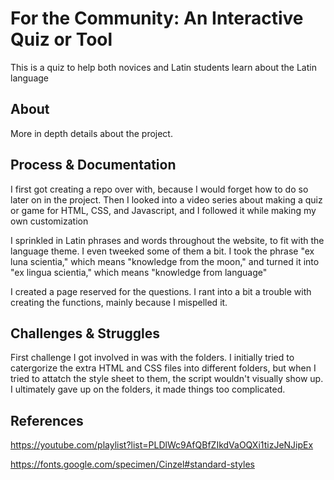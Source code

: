 # For the Community: An Interactive Quiz or Tool
This is a quiz to help both novices and Latin students learn about the Latin language
 ## About
More in depth details about the project.
## Process & Documentation
I first got creating a repo over with, because I would forget how to do so later on in the project. Then I looked into a video series about making a quiz or game for HTML, CSS, and Javascript, and I followed it while making my own customization

I sprinkled in Latin phrases and words throughout the website, to fit with the language theme. I even tweeked some of them a bit. I took the phrase "ex luna scientia," which means "knowledge from the moon," and turned it into "ex lingua scientia," which means "knowledge from language"

I created a page reserved for the questions. I rant into a bit a trouble with creating the functions, mainly because I mispelled it.

## Challenges & Struggles
First challenge I got involved in was with the folders. I initially tried to catergorize the extra HTML and CSS files into different folders, but when I tried to attatch the style sheet to them, the script wouldn't visually show up. I ultimately gave up on the folders, it made things too complicated.
## References
https://youtube.com/playlist?list=PLDlWc9AfQBfZIkdVaOQXi1tizJeNJipEx

https://fonts.google.com/specimen/Cinzel#standard-styles